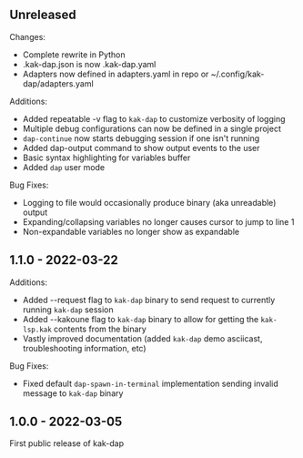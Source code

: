 ## Unreleased

Changes:
- Complete rewrite in Python
- .kak-dap.json is now .kak-dap.yaml
- Adapters now defined in adapters.yaml in repo or ~/.config/kak-dap/adapters.yaml

Additions:
- Added repeatable -v flag to `kak-dap` to customize verbosity of logging
- Multiple debug configurations can now be defined in a single project
- `dap-continue` now starts debugging session if one isn't running
- Added dap-output command to show output events to the user
- Basic syntax highlighting for variables buffer
- Added `dap` user mode

Bug Fixes:
- Logging to file would occasionally produce binary (aka unreadable) output
- Expanding/collapsing variables no longer causes cursor to jump to line 1
- Non-expandable variables no longer show as expandable

## 1.1.0 - 2022-03-22

Additions:
- Added --request flag to `kak-dap` binary to send request to currently running `kak-dap` session
- Added --kakoune flag to `kak-dap` binary to allow for getting the `kak-lsp.kak` contents from the binary
- Vastly improved documentation (added `kak-dap` demo asciicast, troubleshooting information, etc)

Bug Fixes:
- Fixed default `dap-spawn-in-terminal` implementation sending invalid message to `kak-dap` binary

## 1.0.0 - 2022-03-05

First public release of kak-dap
